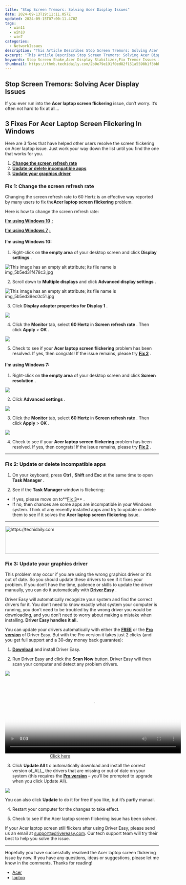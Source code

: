 ```yaml
---
title: "Stop Screen Tremors: Solving Acer Display Issues"
date: 2024-09-13T19:11:11.057Z
updated: 2024-09-15T07:00:11.470Z
tags:
  - win11
  - win10
  - win7
categories:
  - NetworkIssues
description: "This Article Describes Stop Screen Tremors: Solving Acer Display Issues"
excerpt: "This Article Describes Stop Screen Tremors: Solving Acer Display Issues"
keywords: Stop Screen Shake,Acer Display Stabilizer,Fix Tremor Issues in Acer Monitors,Reduce Screen Shaking in Acer Laptops,Stop Tremors on Acer Displays,Solve Acer Screen Shaking Problems,Prevent Screen Tremor in Acer Displays
thumbnail: https://thmb.techidaily.com/2b0e79e191f0ed82f151a5598b1f3bbb7dbdcce948e1ec31321e7ff03bc36bee.jpg
---
```


## Stop Screen Tremors: Solving Acer Display Issues

 If you ever run into the **Acer laptop screen flickering** issue, don’t worry. It’s often not hard to fix at all…

## 3 Fixes For Acer Laptop Screen Flickering In Windows

 Here are 3 fixes that have helped other users resolve the screen flickering on Acer laptop issue. Just work your way down the list until you find the one that works for you.

1. **[Change the screen refresh rate](#F1)**
2. **[Update or delete incompatible apps](#F2)**
3. **[Update your graphics driver](#F3)**

### **Fix 1: Change the screen refresh rate**

 Changing the screen refresh rate to 60 Hertz is an effective way reported by many users to fix the**Acer laptop screen flickering** problem.

Here is how to change the screen refresh rate:

**[I’m using Windows 10](#W10)** [**:**](https://tools.techidaily.com/drivereasy/download/)

**[I’m using Windows 7](#W7)** [**:**](https://tools.techidaily.com/drivereasy/download/)

#### **I’m using Windows 10:**

 1) Right-click on **the empty area** of your desktop screen and click **Display settings** .

![This image has an empty alt attribute; its file name is img_5b5ed31f478c3.jpg](https://images.drivereasy.com/wp-content/uploads/2018/07/img_5b5ed31f478c3.jpg)

 2) Scroll down to **Multiple displays** and click **Advanced display settings** .

![This image has an empty alt attribute; its file name is img_5b5ed39ec0c51.jpg](https://images.drivereasy.com/wp-content/uploads/2018/07/img_5b5ed39ec0c51.jpg)

 3) Click **Display adapter properties for Display 1** .

![](https://images.drivereasy.com/wp-content/uploads/2018/07/img_5b5ed3e49449b.jpg)

 4) Click the **Monitor** tab, select **60 Hertz** in **Screen refresh rate** . Then click **Apply** \> **OK** .

![](https://images.drivereasy.com/wp-content/uploads/2018/07/img_5b5ed67824b26.jpg)

 5) Check to see if your **Acer laptop screen flickering** problem has been resolved. If yes, then congrats! If the issue remains, please try [**Fix 2**](#F2) .

#### **I’m using Windows 7:**

 1) Right-click on **the empty area** of your desktop screen and click **Screen resolution** .

![](https://images.drivereasy.com/wp-content/uploads/2018/07/img_5b5ed6d79ee72.jpg)

 2) Click **Advanced settings** .

![](https://images.drivereasy.com/wp-content/uploads/2018/07/img_5b5ed72308a6d.jpg)

 3) Click the **Monitor** tab, select **60 Hertz** in **Screen refresh rate** . Then click **Apply** \> **OK** .

![](https://images.drivereasy.com/wp-content/uploads/2018/07/img_5b5edc0f0b9cb.jpg)

 4) Check to see if your **Acer laptop screen flickering** problem has been resolved. If yes, then congrats! If the issue remains, please try [](#F2) [](https://tools.techidaily.com/drivereasy/download/) **[Fix 2](#F2)** .

---

### Fix 2: Update or delete incompatible apps

 1) On your keyboard, press **Ctrl** , **Shift** and **Esc** at the same time to open **Task Manager** .

 2) See if the **Task Manager** window is flickering:

* If yes, please move on to**[Fix 3](#F3)** .
* If no, then chances are some apps are incompatible in your Windows system. Think of any recently installed apps and try to update or delete them to see if it solves the **Acer laptop screen flickering** issue.

---

<!-- affiliate ads begin -->
<a href="https://unicoeye.pxf.io/c/5597632/2134242/18498" target="_top" id="2134242">
  <img src="//a.impactradius-go.com/display-ad/18498-2134242" border="0" alt="https://techidaily.com" width="728" height="90"/>
</a>
<img height="0" width="0" src="https://unicoeye.pxf.io/i/5597632/2134242/18498" style="position:absolute;visibility:hidden;" border="0" />
<!-- affiliate ads end -->

### Fix 3: Update your graphics driver

 This problem may occur if you are using the wrong graphics driver or it’s out of date. So you should update these drivers to see if it fixes your problem. If you don’t have the time, patience or skills to update the driver manually, you can do it automatically with **[Driver Easy](https://tools.techidaily.com/drivereasy/download/)**  .

 Driver Easy will automatically recognize your system and find the correct drivers for it. You don’t need to know exactly what system your computer is running, you don’t need to be troubled by the wrong driver you would be downloading, and you don’t need to worry about making a mistake when installing. **Driver Easy handles it all.**

 You can update your drivers automatically with either the **[FREE](https://tools.techidaily.com/drivereasy/download/)**  or the [](https://tools.techidaily.com/drivereasy/download/) **[Pro version](https://tools.techidaily.com/drivereasy/download/)**  of Driver Easy. But with the Pro version it takes just 2 clicks (and you get full support and a 30-day money back guarantee):

 1) **[Download](https://tools.techidaily.com/drivereasy/download/)** [](https://tools.techidaily.com/drivereasy/download/) and install Driver Easy.

 2) Run Driver Easy and click the **Scan Now** button. Driver Easy will then scan your computer and detect any problem drivers.

![](https://images.drivereasy.com/wp-content/uploads/2018/07/img_5b46ffcde1143.jpg)

<!-- affiliate ads begin -->
<span id="1983474">
					<video width="576" height="240" style="cursor:pointer"
           poster="//a.impactradius-go.com/display-clicktoplayimage/1983474.png"
           onclick="if(!this.playClicked){this.play();this.setAttribute('controls',true);this.playClicked=true;}">
	   <source src="//a.impactradius-go.com/display-ad/22993-1983474">
	   <img src="//a.impactradius-go.com/display-clicktoplayimage/1983474.png" style="border: none; height: 100%; width: 100%; object-fit: contain">
	</video>
	<div style="width:360px;text-align:center"><a href="javascript:window.open(decodeURIComponent('https%3A%2F%2Fhomestyler.sjv.io%2Fc%2F5597632%2F1983474%2F22993'), '_blank');void(0);">Click here</a></div>
</span>
<img height="0" width="0" src="https://imp.pxf.io/i/5597632/1983474/22993" style="position:absolute;visibility:hidden;" border="0" />
<!-- affiliate ads end -->

 3) Click **Update All t** o automatically download and install the correct version of_ALL_ the drivers that are missing or out of date on your system (this requires the **[Pro version](https://tools.techidaily.com/drivereasy/download/)**  – you’ll be prompted to upgrade when you click Update All).

![](https://images.drivereasy.com/wp-content/uploads/2018/07/img_5b594e371b13c.jpg)

 You can also click **Update** to do it for free if you like, but it’s partly manual.

4) Restart your computer for the changes to take effect.

5) Check to see if the Acer laptop screen flickering issue has been solved.

 If your Acer laptop screen still flickers after using Driver Easy, please send us an email at <support@drivereasy.com>. Our tech support team will try their best to help you solve the issue.

---

 Hopefully you have successfully resolved the Acer laptop screen flickering issue by now. If you have any questions, ideas or suggestions, please let me know in the comments. Thanks for reading!

* [Acer](https://tools.techidaily.com/drivereasy/download/)
* [laptop](https://tools.techidaily.com/drivereasy/download/)

<ins class="adsbygoogle"
     style="display:block"
     data-ad-format="autorelaxed"
     data-ad-client="ca-pub-7571918770474297"
     data-ad-slot="1223367746"></ins>

<ins class="adsbygoogle"
     style="display:block"
     data-ad-client="ca-pub-7571918770474297"
     data-ad-slot="8358498916"
     data-ad-format="auto"
     data-full-width-responsive="true"></ins>



